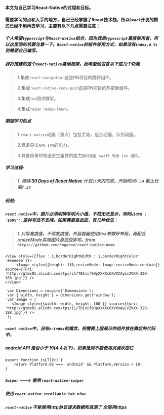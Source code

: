#### 本文为自己学习React-Native的过程和目标。

#### 需要学习的点和入手的地方，自己已经掌握了React技术栈，所以``React``开发的模式已经不用再去学习，主要有以下几点需要注意：

##### 个人希望``typescript``与``React-Native``结合，因为我是``typescript``重度使用者，所以这里面的坑要注意一下。``React-native``的组件使用方式，如果没有``index.d.ts``则需要自己编写。

##### 我将搭建的这个``React-native``基础框架，我希望他包含以下这几个功能

> 1.集成``react-navigation``这是RN项目的跳转组件。

> 2.集成``react-native-code-push``这是RN项目的热更新组件。

> 3.集成``tdd``测试框架。

> 4.集成``redux redux-thunk``。

##### 期望学习的点

> 1.``react-native``动画（重点）包括手势，组合动画，队列动画。

> 2.具备导出``APK IPA``的能力。

> 3.具备简单的导出原生组件的能力``暂时选型 swift 导出 ios 组件``。

##### 学习过程:

> ##### 1. 继续 [30 Days of React Native](https://github.com/fangwei716/30-days-of-react-native) 计划``15``天内完成，开始时间``7.14`` 截止日期``7.29``

##### 经验:

##### ``react native``中，图片必须明确写明大小值，不然无法显示，同时``width : '100%''``, 这种写法不支持。如果需要自适应，有几种做法：
> ##### 1.只写高度值，不写宽度值，外层容器使用flex来做好布局，再配合resizeMode实现图片自适应即可。from ``https://github.com/hugohua/react-native-demo``

```
<View style={{flex : 1,borderRightWidth : 1,borderRightColor: '#eeeeee'}}>
     <Image style={{height: 110,resizeMode: Image.resizeMode.contain}} source={{uri: 'http://gtms01.alicdn.com/tps/i1/TB1nif8HpXXXXc6XVXXAyLxZVXX-320-188.jpg'}} />
</View>
```
```
 var Dimensions = require('Dimensions');
 var { width, height } = Dimensions.get('window');
 var image = (
   <Image style={{width: width, height: 100 }} source={{uri: 'http://gtms01.alicdn.com/tps/i1/TB1nif8HpXXXXc6XVXXAyLxZVXX-320-188.jpg'}} />
 );
```

##### ``react native``中，没有``z-index``的概念，把需要上层展示的组件放在靠后的代码中。

#####  android API 是否小于 19(4.4以下)，如果是则不能使用沉浸状态栏

```
export function isLT19() {
    return Platform.OS === 'android' && Platform.Version < 19;
}
```

##### `Swiper` ---> 使用 `react-native-swiper`

##### 使用 `react-native-scrollable-tab-view`

##### `react-native` 不能使用http协议请求数据和资源了 全部用https